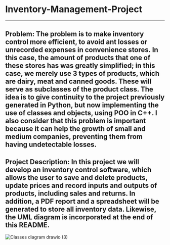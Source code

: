 # Inventory-Management-Project
------------------------------------------------------------------------------
Problem: The problem is to make inventory control more efficient, to avoid ant losses or unrecorded expenses in convenience stores. In this case, the amount of products that one of these stores has was greatly simplified; in this case, we merely use 3 types of products, which are dairy, meat and canned goods. These will serve as subclasses of the product class.
The idea is to give continuity to the project previously generated in Python, but now implementing the use of classes and objects, using POO in C++. I also consider that this problem is important because it can help the growth of small and medium companies, preventing them from having undetectable losses.
----
Project Description: In this project we will develop an inventory control software, which allows the user to save and delete products, update prices and record inputs and outputs of products, including sales and returns. In addition, a PDF report and a spreadsheet will be generated to store all inventory data. Likewise, the UML diagram is incorporated at the end of this README.
---------------------------------------------------

![Classes diagram drawio (3)](https://github.com/user-attachments/assets/fa406c9c-fdf5-47be-a6ee-e530e1187d56)





